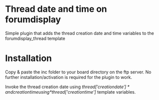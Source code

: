 # Thread date and time on forumdisplay
Simple plugin that adds the thread creation date and time variables to the forumdisplay_thread template

# Installation
Copy & paste the inc folder to your board directory on the ftp server. No further installation/activation is required for the plugin to work.

Invoke the thread creation date using *$thread['creationdate']* and creation time using *$thread['creationtime']* template variables.
